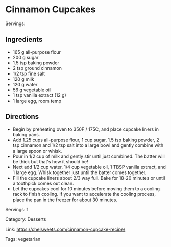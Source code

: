 # Cinnamon Cupcakes

Servings:

## Ingredients

- 165 g all-purpose flour
- 200 g sugar
- 1.5 tsp baking powder
- 2 tsp ground cinnamon
- 1/2 tsp fine salt
- 120 g milk
- 120 g water
- 56 g vegetable oil
- 1 tsp vanilla extract (12 g)
- 1 large egg, room temp

## Directions

- Begin by preheating oven to 350F / 175C, and place cupcake liners in baking pans.
- Add 1.25 cups all-purpose flour, 1 cup sugar, 1.5 tsp baking powder, 2 tsp cinnamon and 1/2 tsp salt into a large bowl and gently combine with a large spoon or whisk.
- Pour in 1/2 cup of milk and gently stir until just combined. The batter will be thick but that's how it should be!
- Next add 1/2 cup water, 1/4 cup vegetable oil, 1 TBSP vanilla extract, and 1 large egg. Whisk together just until the batter comes together.
- Fill the cupcake liners about 2/3 way full. Bake for 18-20 minutes or until a toothpick comes out clean.
- Let the cupcakes cool for 10 minutes before moving them to a cooling rack to finish cooling. If you want to accelerate the cooling process, place the pan in the freezer for about 30 minutes.

Servings: 1

Category: Desserts

Link: https://chelsweets.com/cinnamon-cupcake-recipe/

Tags: vegetarian

